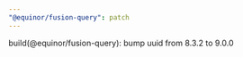 ```yaml
---
"@equinor/fusion-query": patch
---
```


build(@equinor/fusion-query): bump uuid from 8.3.2 to 9.0.0
